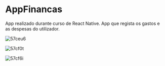# AppFinancas
App realizado durante curso de React Native. App que regista os gastos e as despesas do utilizador.

![57ceu6](https://user-images.githubusercontent.com/63668973/116293053-54830780-a78e-11eb-8d3d-eea7c78d543a.gif)

![57cf0t](https://user-images.githubusercontent.com/63668973/116293088-5f3d9c80-a78e-11eb-862b-79133e9d1050.gif)

![57cf6i](https://user-images.githubusercontent.com/63668973/116293091-606ec980-a78e-11eb-9360-6ebd8cddce01.gif)


